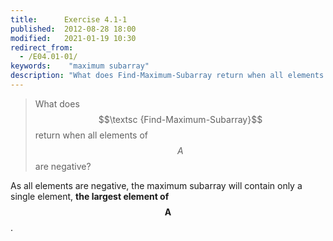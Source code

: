 ```yaml
---
title:      Exercise 4.1-1
published:  2012-08-28 18:00
modified:   2021-01-19 10:30
redirect_from:
  - /E04.01-01/
keywords:    "maximum subarray"
description: "What does Find-Maximum-Subarray return when all elements of the array are negative?"
---
```


> What does $$\textsc {Find-Maximum-Subarray}$$ return when all elements of $$A$$ are negative?

As all elements are negative, the maximum subarray will contain only a single element, **the largest element of $$\bm {A}$$**.
